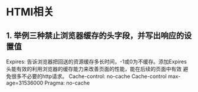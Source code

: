 # HTMl相关

## 1. 举例三种禁止浏览器缓存的头字段，并写出响应的设置值
Expires: 告诉浏览器把回送的资源缓存多长时间，-1或0为不缓存。添加Expires头能有效的利用浏览器的缓存能力来改善页面的性能，能在后续的页面中有效
避免很多不必要的http请求。
Cache-control: no-cache Cache-control max-age=31536000
Pragma: no-cache
